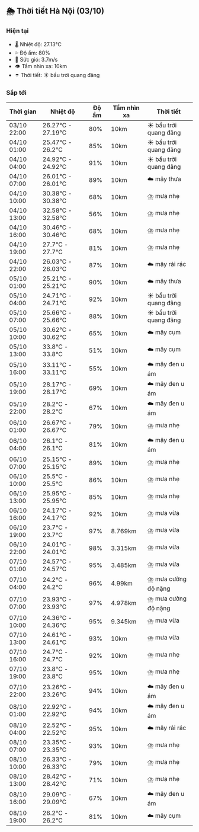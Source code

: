 ## 🌦️ Thời tiết Hà Nội (03/10)

### Hiện tại

- 🌡️ Nhiệt độ: 27.13℃
- 💦 Độ ẩm: 80%
- 💨 Sức gió: 3.7m/s
- 👁️ Tầm nhìn xa: 10km
- ☂️ Thời tiết: ☀️ bầu trời quang đãng

### Sắp tới

| Thời gian | Nhiệt độ | Độ ẩm | Tầm nhìn xa | Thời tiết |
| --- | --- | --- | --- | --- |
| 03/10 22:00 | 26.27℃ - 27.19℃ | 80% | 10km | ☀️ bầu trời quang đãng |
| 04/10 01:00 | 25.47℃ - 26.2℃ | 85% | 10km | ☀️ bầu trời quang đãng |
| 04/10 04:00 | 24.92℃ - 24.92℃ | 91% | 10km | ☀️ bầu trời quang đãng |
| 04/10 07:00 | 26.01℃ - 26.01℃ | 89% | 10km | ☁️ mây thưa |
| 04/10 10:00 | 30.38℃ - 30.38℃ | 68% | 10km | ⛈️ mưa nhẹ |
| 04/10 13:00 | 32.58℃ - 32.58℃ | 56% | 10km | ⛈️ mưa nhẹ |
| 04/10 16:00 | 30.46℃ - 30.46℃ | 68% | 10km | ⛈️ mưa nhẹ |
| 04/10 19:00 | 27.7℃ - 27.7℃ | 81% | 10km | ⛈️ mưa nhẹ |
| 04/10 22:00 | 26.03℃ - 26.03℃ | 87% | 10km | ☁️ mây rải rác |
| 05/10 01:00 | 25.21℃ - 25.21℃ | 90% | 10km | ☁️ mây thưa |
| 05/10 04:00 | 24.71℃ - 24.71℃ | 92% | 10km | ☀️ bầu trời quang đãng |
| 05/10 07:00 | 25.66℃ - 25.66℃ | 88% | 10km | ☀️ bầu trời quang đãng |
| 05/10 10:00 | 30.62℃ - 30.62℃ | 65% | 10km | ☁️ mây cụm |
| 05/10 13:00 | 33.8℃ - 33.8℃ | 51% | 10km | ☁️ mây cụm |
| 05/10 16:00 | 33.11℃ - 33.11℃ | 55% | 10km | ☁️ mây đen u ám |
| 05/10 19:00 | 28.17℃ - 28.17℃ | 69% | 10km | ☁️ mây đen u ám |
| 05/10 22:00 | 28.2℃ - 28.2℃ | 67% | 10km | ☁️ mây đen u ám |
| 06/10 01:00 | 26.67℃ - 26.67℃ | 79% | 10km | ⛈️ mưa nhẹ |
| 06/10 04:00 | 26.1℃ - 26.1℃ | 81% | 10km | ☁️ mây đen u ám |
| 06/10 07:00 | 25.15℃ - 25.15℃ | 89% | 10km | ⛈️ mưa nhẹ |
| 06/10 10:00 | 25.5℃ - 25.5℃ | 86% | 10km | ⛈️ mưa nhẹ |
| 06/10 13:00 | 25.95℃ - 25.95℃ | 85% | 10km | ⛈️ mưa nhẹ |
| 06/10 16:00 | 24.17℃ - 24.17℃ | 92% | 10km | ⛈️ mưa vừa |
| 06/10 19:00 | 23.7℃ - 23.7℃ | 97% | 8.769km | ⛈️ mưa vừa |
| 06/10 22:00 | 24.01℃ - 24.01℃ | 98% | 3.315km | ⛈️ mưa vừa |
| 07/10 01:00 | 24.57℃ - 24.57℃ | 95% | 3.485km | ⛈️ mưa vừa |
| 07/10 04:00 | 24.2℃ - 24.2℃ | 96% | 4.99km | ⛈️ mưa cường độ nặng |
| 07/10 07:00 | 23.93℃ - 23.93℃ | 97% | 4.978km | ⛈️ mưa cường độ nặng |
| 07/10 10:00 | 24.36℃ - 24.36℃ | 95% | 9.345km | ⛈️ mưa vừa |
| 07/10 13:00 | 24.61℃ - 24.61℃ | 93% | 10km | ⛈️ mưa vừa |
| 07/10 16:00 | 24.7℃ - 24.7℃ | 92% | 10km | ⛈️ mưa nhẹ |
| 07/10 19:00 | 23.8℃ - 23.8℃ | 95% | 10km | ⛈️ mưa nhẹ |
| 07/10 22:00 | 23.26℃ - 23.26℃ | 94% | 10km | ☁️ mây đen u ám |
| 08/10 01:00 | 22.92℃ - 22.92℃ | 94% | 10km | ☁️ mây đen u ám |
| 08/10 04:00 | 22.52℃ - 22.52℃ | 95% | 10km | ☁️ mây rải rác |
| 08/10 07:00 | 23.35℃ - 23.35℃ | 93% | 10km | ⛈️ mưa nhẹ |
| 08/10 10:00 | 26.33℃ - 26.33℃ | 79% | 10km | ⛈️ mưa nhẹ |
| 08/10 13:00 | 28.42℃ - 28.42℃ | 71% | 10km | ⛈️ mưa nhẹ |
| 08/10 16:00 | 29.09℃ - 29.09℃ | 67% | 10km | ☁️ mây đen u ám |
| 08/10 19:00 | 26.2℃ - 26.2℃ | 81% | 10km | ☁️ mây cụm |
